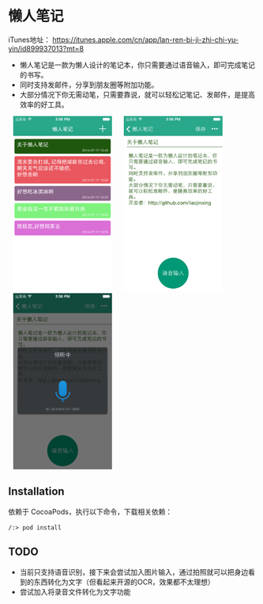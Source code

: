 
懒人笔记
=========
iTunes地址： https://itunes.apple.com/cn/app/lan-ren-bi-ji-zhi-chi-yu-yin/id899937013?mt=8 

- 懒人笔记是一款为懒人设计的笔记本，你只需要通过语音输入，即可完成笔记的书写。
- 同时支持发邮件，分享到朋友圈等附加功能。
- 大部分情况下你无需动笔，只需要靠说，就可以轻松记笔记、发邮件，是提高效率的好工具。

<img src="ScreenShot/home_40.png" alt="首页" width="200px" hspace="10"/>
<img src="ScreenShot/detail_40.png" alt="笔记" width="200px" hspace="10"/>
<img src="ScreenShot/voice_40.png" alt="语音" width="200px" hspace="10"/>

Installation
-----------
依赖于 CocoaPods，执行以下命令，下载相关依赖：

    /:> pod install

TODO
-----
- 当前只支持语音识别，接下来会尝试加入图片输入，通过拍照就可以把身边看到的东西转化为文字（但看起来开源的OCR，效果都不太理想）
- 尝试加入将录音文件转化为文字功能
